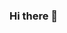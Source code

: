 ### Hi there 👋

<!--
**frraahn/frraahn** is a ✨ _special_ ✨ repository because its `README.md` (this file) appears on your GitHub profile.

- 🌱 I’m currently learning Science Computer Course in Data Engineering in UTM 
- 📫 How to reach me: farranurzahin@graduate.utm.my 
- 😄 Pronouns: Farra

